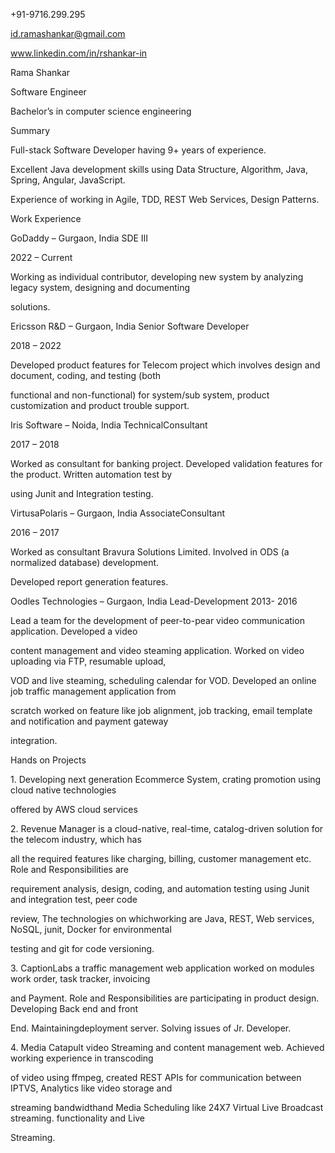 <a name="br1"></a> 

+91-9716.299.295

id.ramashankar@gmail.com

www.linkedin.com/in/rshankar-in

Rama Shankar

Software Engineer

Bachelor’s in computer science engineering

Summary

Full-stack Software Developer having 9+ years of experience.

Excellent Java development skills using Data Structure, Algorithm, Java, Spring, Angular, JavaScript.

Experience of working in Agile, TDD, REST Web Services, Design Patterns.

Work Experience

GoDaddy – Gurgaon, India SDE III

2022 – Current

Working as individual contributor, developing new system by analyzing legacy system, designing and documenting

solutions.

Ericsson R&D – Gurgaon, India Senior Software Developer

2018 – 2022

Developed product features for Telecom project which involves design and document, coding, and testing (both

functional and non-functional) for system/sub system, product customization and product trouble support.

Iris Software – Noida, India TechnicalConsultant

2017 – 2018

Worked as consultant for banking project. Developed validation features for the product. Written automation test by

using Junit and Integration testing.

VirtusaPolaris – Gurgaon, India AssociateConsultant

2016 – 2017

Worked as consultant Bravura Solutions Limited. Involved in ODS (a normalized database) development.

Developed report generation features.

Oodles Technologies – Gurgaon, India Lead-Development 2013- 2016

Lead a team for the development of peer-to-pear video communication application. Developed a video

content management and video steaming application. Worked on video uploading via FTP, resumable upload,

VOD and live steaming, scheduling calendar for VOD. Developed an online job traffic management application from

scratch worked on feature like job alignment, job tracking, email template and notification and payment gateway

integration.

Hands on Projects

1\. Developing next generation Ecommerce System, crating promotion using cloud native technologies

offered by AWS cloud services

2\. Revenue Manager is a cloud-native, real-time, catalog-driven solution for the telecom industry, which has

all the required features like charging, billing, customer management etc. Role and Responsibilities are

requirement analysis, design, coding, and automation testing using Junit and integration test, peer code

review, The technologies on whichworking are Java, REST, Web services, NoSQL, junit, Docker for environmental

testing and git for code versioning.

3\. CaptionLabs a traffic management web application worked on modules work order, task tracker, invoicing

and Payment. Role and Responsibilities are participating in product design. Developing Back end and front

End. Maintainingdeployment server. Solving issues of Jr. Developer.

4\. Media Catapult video Streaming and content management web. Achieved working experience in transcoding

of video using ffmpeg, created REST APIs for communication between IPTVS, Analytics like video storage and

streaming bandwidthand Media Scheduling like 24X7 Virtual Live Broadcast streaming. functionality and Live

Streaming.

